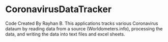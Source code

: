 # CoronavirusDataTracker
Code Created By Rayhan B.
This applications tracks various Coronavirus dataum by reading data from a source (Worldometers.info), processing the data, and writing the data into text files and excel sheets. 
